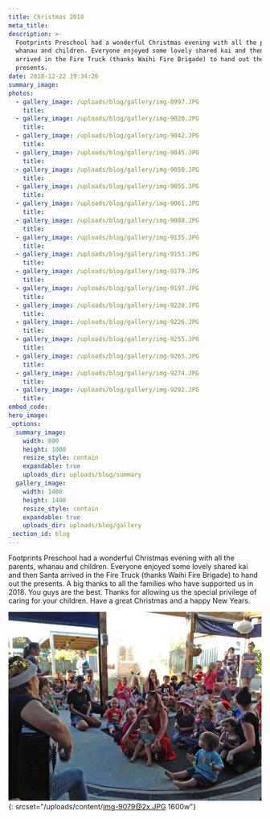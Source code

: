 ```yaml
---
title: Christmas 2018
meta_title:
description: >-
  Footprints Preschool had a wonderful Christmas evening with all the parents,
  whanau and children. Everyone enjoyed some lovely shared kai and then Santa
  arrived in the Fire Truck (thanks Waihi Fire Brigade) to hand out the
  presents.
date: 2018-12-22 19:34:26
summary_image:
photos:
  - gallery_image: /uploads/blog/gallery/img-8997.JPG
    title:
  - gallery_image: /uploads/blog/gallery/img-9020.JPG
    title:
  - gallery_image: /uploads/blog/gallery/img-9042.JPG
    title:
  - gallery_image: /uploads/blog/gallery/img-9045.JPG
    title:
  - gallery_image: /uploads/blog/gallery/img-9050.JPG
    title:
  - gallery_image: /uploads/blog/gallery/img-9055.JPG
    title:
  - gallery_image: /uploads/blog/gallery/img-9061.JPG
    title:
  - gallery_image: /uploads/blog/gallery/img-9088.JPG
    title:
  - gallery_image: /uploads/blog/gallery/img-9135.JPG
    title:
  - gallery_image: /uploads/blog/gallery/img-9153.JPG
    title:
  - gallery_image: /uploads/blog/gallery/img-9179.JPG
    title:
  - gallery_image: /uploads/blog/gallery/img-9197.JPG
    title:
  - gallery_image: /uploads/blog/gallery/img-9220.JPG
    title:
  - gallery_image: /uploads/blog/gallery/img-9226.JPG
    title:
  - gallery_image: /uploads/blog/gallery/img-9255.JPG
    title:
  - gallery_image: /uploads/blog/gallery/img-9265.JPG
    title:
  - gallery_image: /uploads/blog/gallery/img-9274.JPG
    title:
  - gallery_image: /uploads/blog/gallery/img-9292.JPG
    title:
embed_code:
hero_image:
_options:
  summary_image:
    width: 800
    height: 1000
    resize_style: contain
    expandable: true
    uploads_dir: uploads/blog/summary
  gallery_image:
    width: 1400
    height: 1400
    resize_style: contain
    expandable: true
    uploads_dir: uploads/blog/gallery
_section_id: blog
---
```


Footprints Preschool had a wonderful Christmas evening with all the parents, whanau and children. Everyone enjoyed some lovely shared kai and then Santa arrived in the Fire Truck (thanks Waihi Fire Brigade) to hand out the presents. A big thanks to all the families who have supported us in 2018. You guys are the best. Thanks for allowing us the special privilege of caring for your children. Have a great Christmas and a happy New Years.

![](/uploads/content/img-9079.JPG){: srcset="/uploads/content/img-9079@2x.JPG 1600w"}